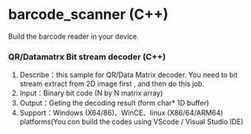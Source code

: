 # barcode_scanner (C++)
Build the barcode reader in your device.

### QR/Datamatrx Bit stream decoder (C++)
1. Describe：this sample for QR/Data Matrix decoder. You need to bit stream extract from 2D image first , and then do this job.
2. Input：Binary bit code (N by N matrix array) 
3. Output：Geting the decoding result (form char* 1D buffer)
4. Support：Windows (X64/86)、WinCE、linux (X86/64/ARM64) platforms(You con build the codes using VScode / Visual Studio IDE)
